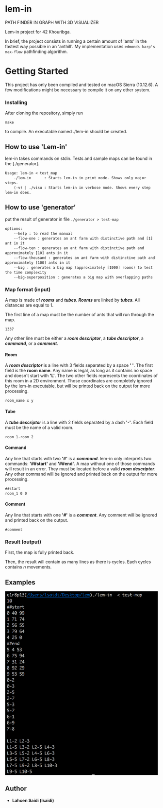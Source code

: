 # lem-in
PATH FINDER IN GRAPH WITH 3D VISUALIZER

Lem-in project for 42 Khouribga.

In brief, the project consists in running a certain amount of 'ants' in the fastest way possible in an 'anthill'. My implementation uses `edmonds karp's max-flow` pathfinding algorithm.

# Getting Started

This project has only been compiled and tested on macOS Sierra (10.12.6). A few modifications might be necessary to compile it on any other system.

### Installing

After cloning the repository, simply run

```
make
```

to compile. An executable named ./lem-in should be created.

## How to use 'Lem-in'

lem-in takes commands on stdin. Tests and sample maps can be found in the [./generator].

```
Usage: lem-in < test_map
	./lem-in      : Starts lem-in in print mode. Shows only major steps.
	(-v) | ./visu : Starts lem-in in verbose mode. Shows every step lem-in does.
```

## How to use 'generator'

put the result of generator in file `./generator > test-map`

```
options:
	--help : to read the manual
	--flow-one : generates an ant farm with distinctive path and [1] ant in it
	--flow-ten : generates an ant farm with distinctive path and approximately [10] ants in it
	--flow-thousand : generates an ant farm with distinctive path and approximately [100] ants in it
	--big : generates a big map (approximately [1000] rooms) to test the time complexity
	--big-superposition : generates a big map with overlapping paths
```

### Map format (input)

A map is made of ***rooms*** and ***tubes***. ***Rooms*** are linked by ***tubes***. All distances are equal to 1.

The first line of a map must be the number of ants that will run through the map.

```
1337
```

Any other line must be either a ***room descriptor***, a ***tube descriptor***, a ***command***, or a ***comment***.

#### Room

A ***room descriptor*** is a line with 3 fields separated by a space **' '**. The first field is the **room name**. Any name is legal, as long as it contains no space and doesn't start with **'L'**. The two other fields represents the coordinates of this room in a 2D environment. Those coordinates are completely ignored by the lem-in executable, but will be printed back on the output for more processing.

```
room_name x y
```
#### Tube

A ***tube descriptor*** is a line with 2 fields separated by a dash **'-'**. Each field must be the name of a valid room.

```
room_1-room_2
```

#### Command

Any line that starts with two **'#'** is a  ***command***. lem-in only interprets two commands: **'##start'** and **'##end'**. A map without one of those commands will result in an error. They must be located before a valid ***room descriptor***. Any other command will be ignored and printed back on the output for more processing.

```
##start
room_1 0 0
```

#### Comment

Any line that starts with one **'#'** is a  ***comment***. Any comment will be ignored and printed back on the output.

```
#comment
```

### Result (output)

First, the map is fully printed back.

Then, the result will contain as many lines as there is cycles. Each cycles contains *n* movements.

## Examples

![Examples](examples/img.png)

## Author

* **Lahcen Saidi (lsaidi)**

